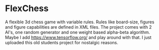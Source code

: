 # FlexChess
A flexible 3d chess game with variable rules. Rules like board-size, figures and figure capabilities are defined in XML files.
The project comes with 2 AI's, one random generator and one weight based alpha-beta algorithm. Maybe I add https://www.tensorflow.org/ and play around with that.
I just uploaded this old students project for nostalgic reasons.
